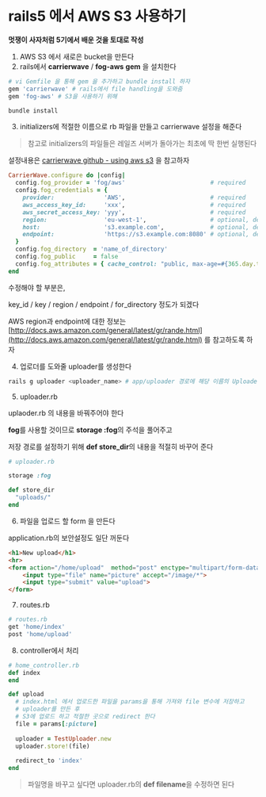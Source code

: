 # rails5 에서 AWS S3 사용하기

**멋쟁이 사자처럼 5기에서 배운 것을 토대로 작성**

1. AWS S3 에서 새로은 bucket을 만든다
2. rails에서 **carrierwave** / **fog-aws** **gem** 을 설치한다

~~~ruby
# vi Gemfile 을 통해 gem 을 추가하고 bundle install 하자
gem 'carrierwave' # rails에서 file handling을 도와줌
gem 'fog-aws' # S3을 사용하기 위해

bundle install 
~~~

3. initializers에 적절한 이름으로 rb 파일을 만들고 carrierwave 설정을 해준다

> 참고로 initializers의 파일들은 레일즈 서버가 돌아가는 최초에 딱 한번 실행된다

설정내용은 [carrierwave github - using aws s3]((https://github.com/carrierwaveuploader/carrierwave)) 을 참고하자

~~~ruby
CarrierWave.configure do |config|
  config.fog_provider = 'fog/aws'                        # required
  config.fog_credentials = {
    provider:              'AWS',                        # required
    aws_access_key_id:     'xxx',                        # required
    aws_secret_access_key: 'yyy',                        # required
    region:                'eu-west-1',                  # optional, defaults to 'us-east-1'
    host:                  's3.example.com',             # optional, defaults to nil
    endpoint:              'https://s3.example.com:8080' # optional, defaults to nil
  }
  config.fog_directory  = 'name_of_directory'                          # required
  config.fog_public     = false                                        # optional, defaults to true
  config.fog_attributes = { cache_control: "public, max-age=#{365.day.to_i}" } # optional, defaults to {}
end
~~~

수정해야 할 부분은, 

key_id / key / region / endpoint / for_directory 정도가 되겠다

AWS region과 endpoint에 대한 정보는 [http://docs.aws.amazon.com/general/latest/gr/rande.html](http://docs.aws.amazon.com/general/latest/gr/rande.html) 를 참고하도록 하자



4. 업로더를 도와줄 uploader를 생성한다

~~~bash
rails g uploader <uploader_name> # app/uploader 경로에 해당 이름의 Uploader가 생성된다
~~~

5. uploader.rb 

uplaoder.rb 의 내용을 바꿔주어야 한다

**fog**를 사용할 것이므로 **storage :fog**의 주석을 풀어주고

저장 경로를 설정하기 위해 **def store_dir**의 내용을 적절히 바꾸어 준다

~~~ruby
# uploader.rb

storage :fog

def store_dir
  "uploads/"
end
~~~

6. 파일을 업로드 할 form 을 만든다

application.rb의 보안설정도 일단 꺼둔다

~~~html
<h1>New upload</h1>
<hr>
<form action="/home/upload"  method="post" enctype="multipart/form-data">
    <input type="file" name="picture" accept="/image/*">
    <input type="submit" value="upload">
</form>
~~~

7. routes.rb 

~~~ruby
# routes.rb
get 'home/index'
post 'home/upload'
~~~

8. controller에서 처리

~~~ruby
# home_controller.rb
def index
end

def upload
  # index.html 에서 업로드한 파일을 params을 통해 가져와 file 변수에 저장하고
  # uploader를 만든 후
  # S3에 업로드 하고 적절한 곳으로 redirect 한다
  file = params[:picture]
  
  uploader = TestUploader.new
  uploader.store!(file)
  
  redirect_to 'index'
end
~~~

> 파일명을 바꾸고 싶다면 uploader.rb의 **def filename**을 수정하면 된다